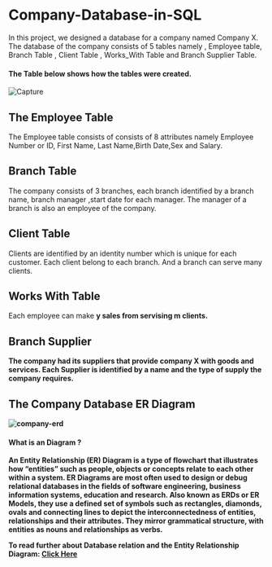 # Company-Database-in-SQL
In this project, we designed a database for a company named Company X. The database of the company consists of 5 tables namely , Employee table, Branch Table , Client Table , Works_With Table and Branch Supplier Table.


#### The Table below shows how the tables were created.
![Capture](https://user-images.githubusercontent.com/67390835/194886930-562483dd-5e7d-486b-9958-75803e71fe19.PNG)

## The Employee Table
The Employee table consists of consists of 8 attributes namely Employee Number or ID, First Name, Last Name,Birth Date,Sex and Salary.

## Branch Table 
The company consists of 3 branches, each branch identified by a branch name, branch manager ,start date for each manager. The manager of a branch is also an employee of the company.

## Client Table
Clients are identified by an identity number which is unique for each customer. Each client belong to each branch. And a branch can serve many clients.

## Works With Table
Each employee can make <b>y</y> sales from servising <b>m</b> clients.

## Branch Supplier
The company had its suppliers that provide company X with goods and services. Each Supplier is identified by a name and the type of supply the company requires.

## The Company Database ER Diagram

![company-erd](https://user-images.githubusercontent.com/67390835/194890063-7e513cae-cb92-42c6-89f7-23104ae27531.png)

#### What is an Diagram ?

An Entity Relationship (ER) Diagram is a type of flowchart that illustrates how “entities” such as people, objects or concepts relate to each other within a system. ER Diagrams are most often used to design or debug relational databases in the fields of software engineering, business information systems, education and research. Also known as ERDs or ER Models, they use a defined set of symbols such as rectangles, diamonds, ovals and connecting lines to depict the interconnectedness of entities, relationships and their attributes. They mirror grammatical structure, with entities as nouns and relationships as verbs.

To read further about Database relation and the Entity Relationship Diagram:
<a href="https://www.lucidchart.com/pages/er-diagrams">Click Here</a>


